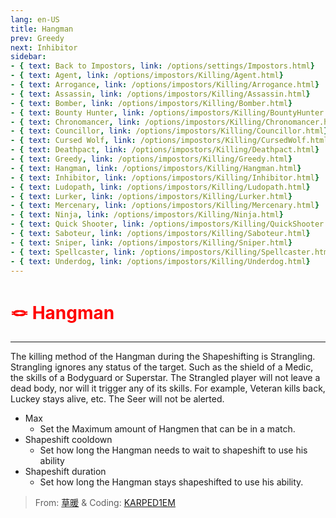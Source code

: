 ```yaml
---
lang: en-US
title: Hangman
prev: Greedy
next: Inhibitor
sidebar:
- { text: Back to Impostors, link: /options/settings/Impostors.html}
- { text: Agent, link: /options/impostors/Killing/Agent.html}
- { text: Arrogance, link: /options/impostors/Killing/Arrogance.html}
- { text: Assassin, link: /options/impostors/Killing/Assassin.html}
- { text: Bomber, link: /options/impostors/Killing/Bomber.html}
- { text: Bounty Hunter, link: /options/impostors/Killing/BountyHunter.html}
- { text: Chronomancer, link: /options/impostors/Killing/Chronomancer.html}
- { text: Councillor, link: /options/impostors/Killing/Councillor.html}
- { text: Cursed Wolf, link: /options/impostors/Killing/CursedWolf.html}
- { text: Deathpact, link: /options/impostors/Killing/Deathpact.html}
- { text: Greedy, link: /options/impostors/Killing/Greedy.html}
- { text: Hangman, link: /options/impostors/Killing/Hangman.html}
- { text: Inhibitor, link: /options/impostors/Killing/Inhibitor.html}
- { text: Ludopath, link: /options/impostors/Killing/Ludopath.html}
- { text: Lurker, link: /options/impostors/Killing/Lurker.html}
- { text: Mercenary, link: /options/impostors/Killing/Mercenary.html}
- { text: Ninja, link: /options/impostors/Killing/Ninja.html}
- { text: Quick Shooter, link: /options/impostors/Killing/QuickShooter.html}
- { text: Saboteur, link: /options/impostors/Killing/Saboteur.html}
- { text: Sniper, link: /options/impostors/Killing/Sniper.html}
- { text: Spellcaster, link: /options/impostors/Killing/Spellcaster.html}
- { text: Underdog, link: /options/impostors/Killing/Underdog.html}
---
```


# <font color=red>🪢 Hangman</font> <Badge text="Killing" type="tip" vertical="middle"/>
---

The killing method of the Hangman during the Shapeshifting is Strangling. Strangling ignores any status of the target. Such as the shield of a Medic, the skills of a Bodyguard or Superstar. The Strangled player will not leave a dead body, nor will it trigger any of its skills. For example, Veteran kills back, Luckey stays alive, etc. The Seer will not be alerted.
* Max
  * Set the Maximum amount of Hangmen that can be in a match.
* Shapeshift cooldown
  * Set how long the Hangman needs to wait to shapeshift to use his ability
* Shapeshift duration
  * Set how long the Hangman stays shapeshifted to use his ability.

> From: [草暖](https://b23.tv/kTnVK2c) & Coding: [KARPED1EM](https://github.com/KARPED1EM)